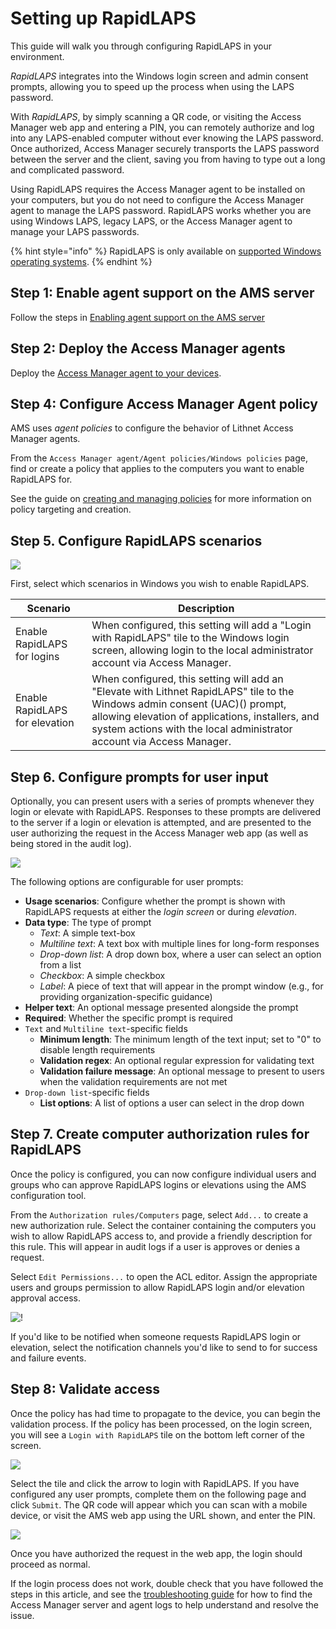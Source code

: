 # Setting up RapidLAPS

This guide will walk you through configuring RapidLAPS in your environment.

*RapidLAPS* integrates into the Windows login screen and admin consent prompts, allowing you to speed up the process when using the LAPS password. 

With *RapidLAPS*, by simply scanning a QR code, or visiting the Access Manager web app and entering a PIN, you can remotely authorize and log into any LAPS-enabled computer without ever knowing the LAPS password. Once authorized, Access Manager securely transports the LAPS password between the server and the client, saving you from having to type out a long and complicated password.

Using RapidLAPS requires the Access Manager agent to be installed on your computers, but you do not need to configure the Access Manager agent to manage the LAPS password. RapidLAPS works whether you are using Windows LAPS, legacy LAPS, or the Access Manager agent to manage your LAPS passwords.

{% hint style="info" %}
RapidLAPS is only available on [supported Windows operating systems](../../../installation/system-requirements.md).
{% endhint %}

## Step 1: Enable agent support on the AMS server

Follow the steps in [Enabling agent support on the AMS server](../../../installation/installing-the-access-manager-agent/enabling-agent-support.md)

## Step 2: Deploy the Access Manager agents

Deploy the [Access Manager agent to your devices](../../../installation/installing-the-access-manager-agent/installing-the-access-manager-agent.md).


## Step 4: Configure Access Manager Agent policy
AMS uses *agent policies* to configure the behavior of Lithnet Access Manager agents.

From the `Access Manager agent/Agent policies/Windows policies` page, find or create a policy that applies to the computers you want to enable RapidLAPS for.

See the guide on [creating and managing policies](../../../help-and-support/advanced-help-topics/setting-up-agent-policies.md) for more information on policy targeting and creation.

## Step 5. Configure RapidLAPS scenarios

![](../../../images/ui-page-access-manager-agent-agent-policies-windows-policies-edit-rapidlaps.png)

First, select which scenarios in Windows you wish to enable RapidLAPS.

| Scenario | Description |
| --- | --- |
| Enable RapidLAPS for logins | When configured, this setting will add a "Login with RapidLAPS" tile to the Windows login screen, allowing login to the local administrator account via Access Manager. |
| Enable RapidLAPS for elevation | When configured, this setting will add an "Elevate with Lithnet RapidLAPS" tile to the Windows admin consent (UAC)() prompt, allowing elevation of applications, installers, and system actions with the local administrator account via Access Manager. |

## Step 6. Configure prompts for user input

Optionally, you can present users with a series of prompts whenever they login or elevate with RapidLAPS. Responses to these prompts are delivered to the server if a login or elevation is attempted, and are presented to the user authorizing the request in the Access Manager web app (as well as being stored in the audit log).

![](../../../images/ui-page-access-manager-agent-agent-policies-windows-policies-edit-rapidlaps-edit-ui-prompt.png)

The following options are configurable for user prompts:
* __Usage scenarios__: Configure whether the prompt is shown with RapidLAPS requests at either the *login screen* or during *elevation*.
* __Data type__: The type of prompt
  * *Text*: A simple text-box
  * *Multiline text*: A text box with multiple lines for long-form responses
  * *Drop-down list*: A drop down box, where a user can select an option from a list
  * *Checkbox*: A simple checkbox
  * *Label*: A piece of text that will appear in the prompt window (e.g., for providing organization-specific guidance)
* __Helper text__: An optional message presented alongside the prompt
* __Required__: Whether the specific prompt is required
* `Text` and `Multiline text`-specific fields
    * __Minimum length__: The minimum length of the text input; set to "0" to disable length requirements
    * __Validation regex__: An optional regular expression for validating text
    * __Validation failure message__: An optional message to present to users when the validation requirements are not met
* `Drop-down list`-specific fields
    * __List options__: A list of options a user can select in the drop down

## Step 7. Create computer authorization rules for RapidLAPS

Once the policy is configured, you can now configure individual users and groups who can approve RapidLAPS logins or elevations using the AMS configuration tool.

From the `Authorization rules/Computers` page, select `Add...` to create a new authorization rule. Select the container containing the computers you wish to allow RapidLAPS access to, and provide a friendly description for this rule. This will appear in audit logs if a user is approves or denies a request.

Select `Edit Permissions...` to open the ACL editor. Assign the appropriate users and groups permission to allow RapidLAPS login and/or elevation approval access.

![!](../../../images/ui-page-authz-editsecurity-rapidlaps.png)

If you'd like to be notified when someone requests RapidLAPS login or elevation, select the notification channels you'd like to send to for success and failure events.

## Step 8: Validate access
Once the policy has had time to propagate to the device, you can begin the validation process. If the policy has been processed, on the login screen, you will see a `Login with RapidLAPS` tile on the bottom left corner of the screen.

![](../../../images/rapidlaps-login-screen.png)

Select the tile and click the arrow to login with RapidLAPS. If you have configured any user prompts, complete them on the following page and click `Submit`. The QR code will appear which you can scan with a mobile device, or visit the AMS web app using the URL shown, and enter the PIN.

![](../../../images/rapidlaps-qr.png)

Once you have authorized the request in the web app, the login should proceed as normal.

If the login process does not work, double check that you have followed the steps in this article, and see the [troubleshooting guide](../../../help-and-support/troubleshooting.md) for how to find the Access Manager server and agent logs to help understand and resolve the issue.